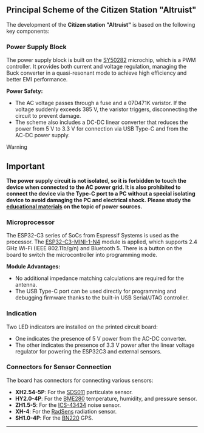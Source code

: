 
## Principal Scheme of the Citizen Station "Altruist"

The development of the **Citizen station "Altruist"** is based on the following key components:

### **Power Supply Block**

The power supply block is built on the [SY50282](https://github.com/airalab/hardware/blob/main/Altruist/ESP32C3/Docs/Datasheets/SY50282FAC_C178237.pdf) microchip, which is a PWM controller. It provides both current and voltage regulation, managing the Buck converter in a quasi-resonant mode to achieve high efficiency and better EMI performance.

**Power Safety:**
- The AC voltage passes through a fuse and a 07D471K varistor. If the voltage suddenly exceeds 385 V, the varistor triggers, disconnecting the circuit to prevent damage.
- The scheme also includes a DC-DC linear converter that reduces the power from 5 V to 3.3 V for connection via USB Type-C and from the AC-DC power supply.

> [!WARNING]
> ## **Important**
>
> **The power supply circuit is not isolated, so it is forbidden to touch the device when connected to the AC power grid. It is also prohibited to connect the device via the Type-C port to a PC without a special isolating device to avoid damaging the PC and electrical shock.**
> **Please study the [educational materials](https://resources.altium.com/p/isolated-vs-non-isolated-power-supplies-right-choice-without-fail) on the topic of power sources.**

### **Microprocessor**

The ESP32-C3 series of SoCs from Espressif Systems is used as the processor. The [ESP32-C3-MINI-1-N4](https://github.com/airalab/hardware/blob/main/Altruist/ESP32C3/Docs/Datasheets/ESP32-C3-MINI-1_N4_C2838502.pdf) module is applied, which supports 2.4 GHz Wi-Fi (IEEE 802.11b/g/n) and Bluetooth 5. There is a button on the board to switch the microcontroller into programming mode.

**Module Advantages:**
- No additional impedance matching calculations are required for the antenna.
- The USB Type-C port can be used directly for programming and debugging firmware thanks to the built-in USB Serial/JTAG controller.

### **Indication**

Two LED indicators are installed on the printed circuit board:
- One indicates the presence of 5 V power from the AC-DC converter.
- The other indicates the presence of 3.3 V power after the linear voltage regulator for powering the ESP32C3 and external sensors.

### **Connectors for Sensor Connection**

The board has connectors for connecting various sensors:
- **XH2.54-5P**: For the [SDS011]((https://github.com/airalab/hardware/blob/main/Altruist/ESP32C3/Docs/Datasheets/SDS011-DATASHEET.pdf)) particulate sensor.
- **HY2.0-4P**: For the [BME280](https://github.com/airalab/hardware/blob/main/Altruist/ESP32C3/Docs/Datasheets/BME280_C92489.pdf) temperature, humidity, and pressure sensor.
- **ZH1.5-5**: For the [ICS-43434](https://github.com/airalab/hardware/blob/main/Altruist/ESP32C3/Docs/Datasheets/ICS-43434_C5656610.pdf) noise sensor.
- **XH-4**: For the [RadSens](https://github.com/climateguard/RadSens/blob/master/extras/datasheets/RadSens_datasheet_ENG.pdf) radiation sensor.
- **SH1.0-4P**: For the [BN220](https://github.com/airalab/hardware/blob/main/Altruist/ESP32C3/Docs/Datasheets/BN-220%20GPS%2BAntenna%20datasheet.pdf) GPS.

---
